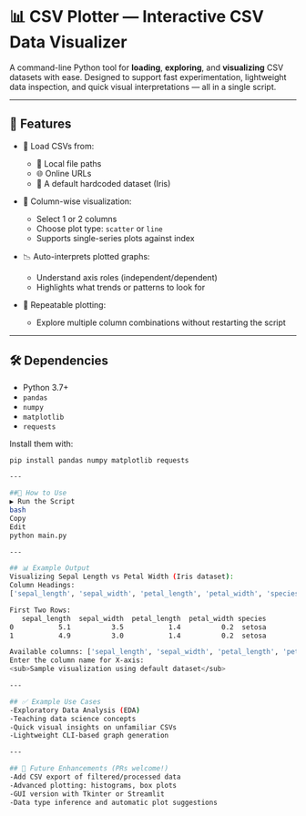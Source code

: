 # 📊 CSV Plotter — Interactive CSV Data Visualizer

A command-line Python tool for **loading**, **exploring**, and **visualizing** CSV datasets with ease. Designed to support fast experimentation, lightweight data inspection, and quick visual interpretations — all in a single script.

---

## 🚀 Features          

- 🔄 Load CSVs from:
  - 📂 Local file paths
  - 🌐 Online URLs
  - 🧠 A default hardcoded dataset (Iris)

- 📌 Column-wise visualization:
  - Select 1 or 2 columns
  - Choose plot type: `scatter` or `line`
  - Supports single-series plots against index

- 📉 Auto-interprets plotted graphs:
  - Understand axis roles (independent/dependent)
  - Highlights what trends or patterns to look for

- 🔁 Repeatable plotting:
  - Explore multiple column combinations without restarting the script

---

## 🛠️ Dependencies

- Python 3.7+
- `pandas`
- `numpy`
- `matplotlib`
- `requests`

Install them with:

```bash
pip install pandas numpy matplotlib requests

---

##🧠 How to Use
▶️ Run the Script
bash
Copy
Edit
python main.py

---

## 📊 Example Output
Visualizing Sepal Length vs Petal Width (Iris dataset):
Column Headings:
['sepal_length', 'sepal_width', 'petal_length', 'petal_width', 'species']

First Two Rows:
   sepal_length  sepal_width  petal_length  petal_width species
0           5.1          3.5           1.4          0.2  setosa
1           4.9          3.0           1.4          0.2  setosa

Available columns: ['sepal_length', 'sepal_width', 'petal_length', 'petal_width', 'species']
Enter the column name for X-axis:
<sub>Sample visualization using default dataset</sub>

---

## ✅ Example Use Cases
-Exploratory Data Analysis (EDA)
-Teaching data science concepts
-Quick visual insights on unfamiliar CSVs
-Lightweight CLI-based graph generation

---

## 📌 Future Enhancements (PRs welcome!)
-Add CSV export of filtered/processed data
-Advanced plotting: histograms, box plots
-GUI version with Tkinter or Streamlit
-Data type inference and automatic plot suggestions

